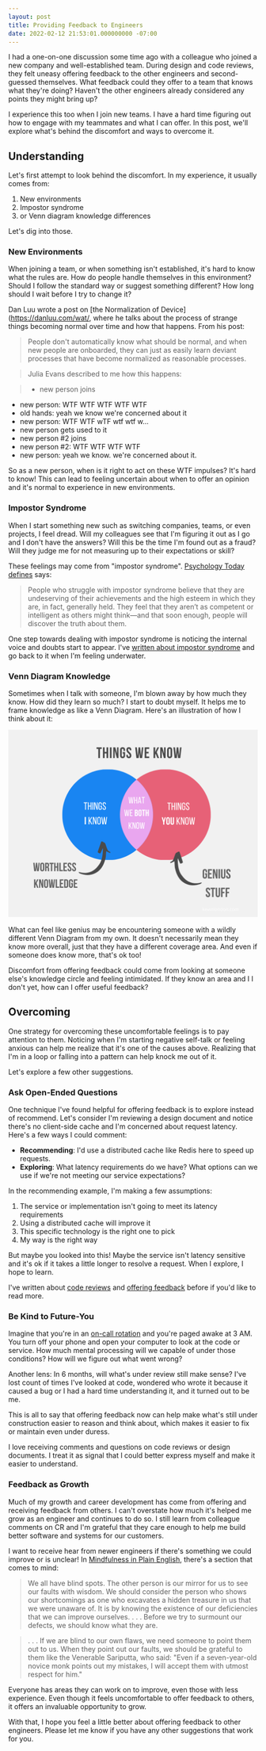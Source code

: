```yaml
---
layout: post
title: Providing Feedback to Engineers
date: 2022-02-12 21:53:01.000000000 -07:00
---
```


I had a one-on-one discussion some time ago with a colleague who joined
a new company and well-established team. During design and code reviews, they
felt uneasy offering feedback to the other engineers and second-guessed
themselves. What feedback could they offer to a team that knows
what they're doing? Haven't the other engineers already considered any
points they might bring up?

I experience this too when I join new teams. I have a hard time figuring out how
to engage with my teammates and what I can offer. In this post, we'll explore
what's behind the discomfort and ways to overcome it.


## Understanding

Let's first attempt to look behind the discomfort. In my experience, it usually comes from:

1. New environments
2. Impostor syndrome
3. or Venn diagram knowledge differences

Let's dig into those.

### New Environments

When joining a team, or when something isn't established, it's hard to
know what the rules are. How do people handle themselves in this environment?
Should I follow the standard way or suggest something different? How long should
I wait before I try to change it?

Dan Luu wrote a post on
[the Normalization of Device](https://danluu.com/wat/, where he talks about the
process of strange things becoming normal over time and how that
happens. From his post:

> People don't automatically know what should be normal, and when new people are
onboarded, they can just as easily learn deviant processes that have become
normalized as reasonable processes.

> Julia Evans described to me how this happens:

> * new person joins
* new person: WTF WTF WTF WTF WTF
* old hands: yeah we know we're concerned about it
* new person: WTF WTF wTF wtf wtf w...
* new person gets used to it
* new person #2 joins
* new person #2: WTF WTF WTF WTF
* new person: yeah we know. we're concerned about it.

So as a new person, when is it right to act on these WTF impulses? It's hard to
know! This can lead to feeling uncertain about when to offer an opinion and it's
normal to experience in new environments.

### Impostor Syndrome

When I start something new such as switching companies, teams, or even
projects, I feel dread. Will my colleagues see that I'm figuring it out as
I go and I don't have the answers? Will this be the time I'm found out as
a fraud? Will they judge me for not measuring up to their expectations or skill?

These feelings may come from "impostor syndrome". [Psychology Today
defines](https://www.psychologytoday.com/us/basics/imposter-syndrome) says:

> People who struggle with impostor syndrome believe that they are undeserving of
their achievements and the high esteem in which they are, in fact, generally
held. They feel that they aren’t as competent or intelligent as others might
think—and that soon enough, people will discover the truth about them.

One step towards dealing with impostor syndrome is noticing the internal
voice and doubts start to appear. I've [written about impostor
syndrome](https://www.kevinlondon.com/2015/05/27/impostor-syndrome-and-me) and
go back to it when I'm feeling underwater.

### Venn Diagram Knowledge

Sometimes when I talk with someone, I'm blown away by how much they know. How
did they learn so much? I start to doubt myself.
It helps me to frame knowledge as like a Venn Diagram. Here's an illustration of
how I think about it:

![Knowledge Venn Diagram](/assets/knowledge_venn_diagram.png)

What can feel like genius may be encountering someone with a wildly different
Venn Diagram from my own. It doesn't necessarily mean they know more overall,
just that they have a different coverage area. And even if someone does know more, that's ok too!

Discomfort from offering feedback could come from looking at someone
else's knowledge circle and feeling intimidated. If they know an area and I
I don't yet, how can I offer useful feedback?

## Overcoming

One strategy for overcoming these uncomfortable feelings is to pay attention to
them. Noticing when I'm starting negative self-talk or feeling anxious
can help me realize that it's one of the causes above. Realizing that I'm in
a loop or falling into a pattern can help knock me out of it.

Let's explore a few other suggestions.

### Ask Open-Ended Questions
One technique I've found helpful for offering feedback is to explore instead of
recommend. Let's consider I'm reviewing a design document and notice there's no
client-side cache and I'm concerned about request latency. Here's a few ways
I could comment:

* **Recommending**: I'd use a distributed cache like Redis here to speed up requests.
* **Exploring**: What latency requirements do we have? What options can we use
  if we're not meeting our service expectations?

In the recommending example, I'm making a few assumptions:
1. The service or implementation isn't going to meet its latency requirements
2. Using a distributed cache will improve it
3. This specific technology is the right one to pick
4. My way is the right way

But maybe you looked into this! Maybe
the service isn't latency sensitive and it's ok if it takes a little longer to
resolve a request. When I explore, I hope to learn.

I've written about [code
reviews](https://www.kevinlondon.com/2015/05/05/code-review-best-practices) and
[offering
feedback](https://www.kevinlondon.com/2018/06/05/more-code-review-best-practices)
before if you'd like to read more.

### Be Kind to Future-You

Imagine that you're in an [on-call
rotation](https://www.pagerduty.com/resources/learn/call-rotations-schedules)
and you're paged awake at 3 AM. You turn off your phone and open your computer
to look at the code or service. How much mental processing will we capable of
under those conditions? How will we figure out what went wrong?

Another lens: In 6 months, will what's under review still make sense? I've lost
count of times I've looked at code, wondered who wrote it because it caused
a bug or I had a hard time understanding it, and it turned out to be me.

This is all to say that offering feedback now can help make what's still under
construction easier to reason and think about, which makes it easier to fix
or maintain even under duress.

I love receiving comments and questions on code reviews or design documents.
I treat it as signal that I could better express myself
and make it easier to understand.

### Feedback as Growth

Much of my growth and career development has come from offering
and receiving feedback from others. I can't overstate how much it's helped me
grow as an engineer and continues to do so. I still learn from colleague
comments on CR and I'm grateful that they care enough to help me build better
software and systems for our customers.

I want to receive hear from newer
engineers if there's something we could improve or is unclear! In [Mindfulness
in Plain
English](https://www.amazon.com/Mindfulness-English-Bhante-Henepola-Gunaratana/dp/0861719069/ref=cm_cr_arp_d_product_top?ie=UTF8),
there's a section that comes to mind:

> We all have blind spots. The other person is our
mirror for us to see our faults with wisdom. We should consider the person who
shows our shortcomings as one who excavates a hidden treasure in us that we were
unaware of. It is by knowing the existence of our deficiencies that we can
improve ourselves. . . . Before we try to surmount
our defects, we should know what they are.

> . . . If we are blind to our own flaws, we need someone to point
them out to us. When they point out our faults, we should be grateful to them
like the Venerable Sariputta, who said: "Even if a seven-year-old novice monk
points out my mistakes, I will accept them with utmost respect for him."

Everyone has areas they can work on to improve, even those with less experience.
Even though it feels uncomfortable to offer feedback to others,
it offers an invaluable opportunity to grow.

With that, I hope you feel a little better about offering feedback to other
engineers. Please let me know if you have any other suggestions that work for you.
